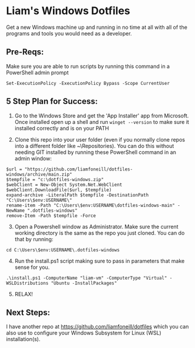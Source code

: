 # Liam's Windows Dotfiles

Get a new Windows machine up and running in no time at all with all of the programs and tools you would need as a developer.


## Pre-Reqs:

Make sure you are able to run scripts by running this command in a PowerShell admin prompt 
```posh
Set-ExecutionPolicy -ExecutionPolicy Bypass -Scope CurrentUser
```

## 5 Step Plan for Success:

1. Go to the Windows Store and get the 'App Installer' app from Microsoft. Once installed open up a shell and run ```winget --version``` to make sure it installed correctly and is on your PATH

2. Clone this repo into your user folder (even if you normally clone repos into a different folder like ~\Repositories). You can do this without needing GIT installed by running these PowerShell command in an admin window:

```posh
$url = "https://github.com/liamfoneill/dotfiles-windows/archive/main.zip"
$tempfile = "c:\dotfiles-windows.zip"
$webClient = New-Object System.Net.WebClient
$webClient.DownloadFile($url, $tempfile)
expand-archive -LiteralPath $tempfile -DestinationPath "C:\Users\$env:USERNAME\"
rename-item -Path "C:\Users\$env:USERNAME\dotfiles-windows-main" -NewName ".dotfiles-windows"
remove-Item -Path $tempfile -Force
```
3. Open a Powershell window as Administrator. Make sure the current working directory is the same as the repo you just cloned. You can do that by running:
```
cd C:\Users\$env:USERNAME\.dotfiles-windows
```
4. Run the install.ps1 script making sure to pass in parameters that make sense for you. 
```
.\install.ps1 -ComputerName "liam-vm" -ComputerType "Virtual" -WSLDistributions "Ubuntu -InstallPackages"
```

5. RELAX!

## Next Steps:

I have another repo at https://github.com/liamfoneill/dotfiles which you can also use to configure your Windows Subsystem for Linux (WSL) installation(s).
